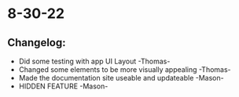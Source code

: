 # 8-30-22

## Changelog:
- Did some testing with app UI Layout -Thomas-
- Changed some elements to be more visually appealing -Thomas-
- Made the documentation site useable and updateable -Mason-
- HIDDEN FEATURE -Mason-